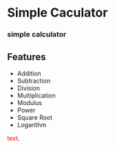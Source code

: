 
# Simple Caculator

### simple calculator


## Features

- Addition
- Subtraction
- Division
- Multiplication
- Modulus
- Power
- Square Root
- Logarithm

<span style="color: red;">text</span>.

